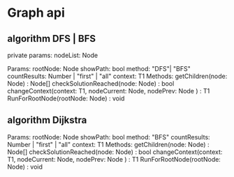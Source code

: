 # Graph api
## algorithm DFS | BFS
private params:
nodeList: Node<T>

Params:
rootNode: Node<T>
showPath: bool
method: "DFS"| "BFS"
countResults: Number | "first" | "all"
context: T1
Methods:
getChildren(node: Node) : Node[]
checkSolutionReached(node: Node) : bool
changeContext(context: T1, nodeCurrent: Node, nodePrev: Node ) : T1
RunForRootNode(rootNode: Node) : void

## algorithm Dijkstra
Params:
rootNode: Node<T>
showPath: bool
method: "BFS"
countResults: Number | "first" | "all"
context: T1
Methods:
getChildren(node: Node) : Node[]
checkSolutionReached(node: Node) : bool
changeContext(context: T1, nodeCurrent: Node, nodePrev: Node ) : T1
RunForRootNode(rootNode: Node) : void
